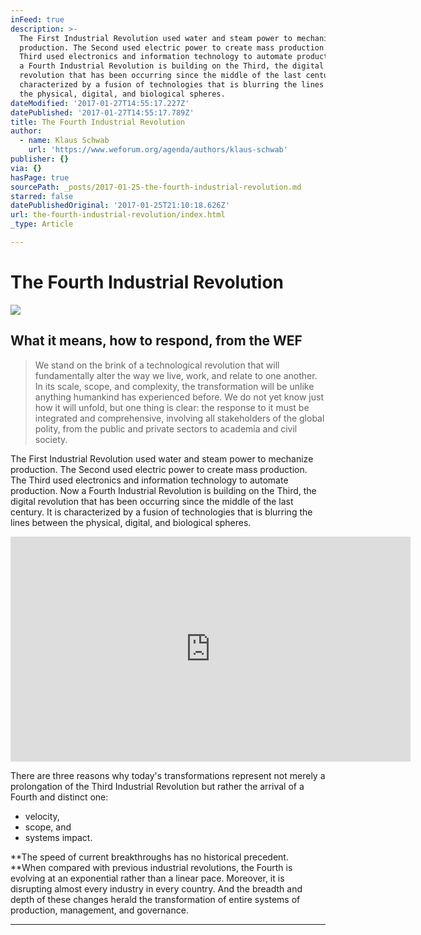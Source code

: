 ```yaml
---
inFeed: true
description: >-
  The First Industrial Revolution used water and steam power to mechanize
  production. The Second used electric power to create mass production. The
  Third used electronics and information technology to automate production. Now
  a Fourth Industrial Revolution is building on the Third, the digital
  revolution that has been occurring since the middle of the last century. It is
  characterized by a fusion of technologies that is blurring the lines between
  the physical, digital, and biological spheres.
dateModified: '2017-01-27T14:55:17.227Z'
datePublished: '2017-01-27T14:55:17.789Z'
title: The Fourth Industrial Revolution
author:
  - name: Klaus Schwab
    url: 'https://www.weforum.org/agenda/authors/klaus-schwab'
publisher: {}
via: {}
hasPage: true
sourcePath: _posts/2017-01-25-the-fourth-industrial-revolution.md
starred: false
datePublishedOriginal: '2017-01-25T21:10:18.626Z'
url: the-fourth-industrial-revolution/index.html
_type: Article

---
```

# The Fourth Industrial Revolution
![](https://the-grid-user-content.s3-us-west-2.amazonaws.com/9388a2cd-6360-4568-9356-a5801c47f31f.jpg)

## What it means, how to respond, from the WEF

> We stand on the brink of a technological revolution that will fundamentally alter the way we live, work, and relate to one another. In its scale, scope, and complexity, the transformation will be unlike anything humankind has experienced before. We do not yet know just how it will unfold, but one thing is clear: the response to it must be integrated and comprehensive, involving all stakeholders of the global polity, from the public and private sectors to academia and civil society.

The First Industrial Revolution used water and steam power to mechanize production. The Second used electric power to create mass production. The Third used electronics and information technology to automate production. Now a Fourth Industrial Revolution is building on the Third, the digital revolution that has been occurring since the middle of the last century. It is characterized by a fusion of technologies that is blurring the lines between the physical, digital, and biological spheres.

<iframe src="https://cdn.embedly.com/widgets/media.html?src=https%3A%2F%2Fwww.youtube.com%2Fembed%2FkhjY5LWF3tg%3Ffeature%3Doembed&amp;url=http%3A%2F%2Fwww.youtube.com%2Fwatch%3Fv%3DkhjY5LWF3tg&amp;image=https%3A%2F%2Fi.ytimg.com%2Fvi%2FkhjY5LWF3tg%2Fhqdefault.jpg&amp;key=b7d04c9b404c499eba89ee7072e1c4f7&amp;type=text%2Fhtml&amp;schema=youtube" width="640" height="360" scrolling="no" frameborder="0" allowfullscreen="" style=""></iframe>

There are three reasons why today's transformations represent not merely a prolongation of the Third Industrial Revolution but rather the arrival of a Fourth and distinct one:

* velocity,
* scope, and
* systems impact.

**The speed of current breakthroughs has no historical precedent. **When compared with previous industrial revolutions, the Fourth is evolving at an exponential rather than a linear pace. Moreover, it is disrupting almost every industry in every country. And the breadth and depth of these changes herald the transformation of entire systems of production, management, and governance.

---